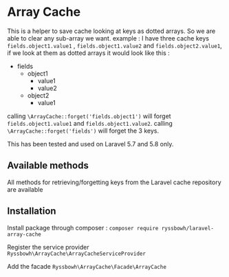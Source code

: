 # Array Cache

This is a helper to save cache looking at keys as dotted arrays. So we are able to clear any sub-array we want. example :
I have three cache keys `fields.object1.value1` , `fields.object1.value2` and  `fields.object2.value1`, if we look at them as dotted arrays it would look like this :

- fields
    - object1
        - value1
        - value2
    - object2
        - value1

calling `\ArrayCache::forget('fields.object1')` will forget `fields.object1.value1` and `fields.object1.value2`.
calling `\ArrayCache::forget('fields')` will forget the 3 keys.

This has been tested and used on Laravel 5.7 and 5.8 only.

## Available methods

All methods for retrieving/forgetting keys from the Laravel cache repository are available

## Installation

Install package through composer : `composer require ryssbowh/laravel-array-cache`

Register the service provider `Ryssbowh\ArrayCache\ArrayCacheServiceProvider`

Add the facade `Ryssbowh\ArrayCache\Facade\ArrayCache`